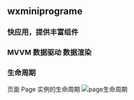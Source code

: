 ## wxminiprograme

### 快应用，提供丰富组件
### MVVM 数据驱动 数据渲染

### 生命周期
页面 Page 实例的生命周期
![page生命周期](https://res.wx.qq.com/wxdoc/dist/assets/img/page-lifecycle.2e646c86.png)

  